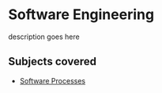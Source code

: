 # Software Engineering

description goes here

## Subjects covered

- [Software Processes](./software-processes.md)
